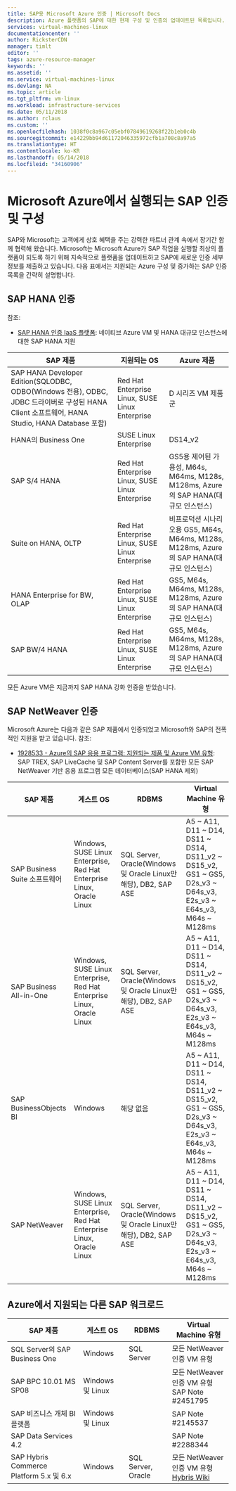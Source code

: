 ```yaml
---
title: SAP용 Microsoft Azure 인증 | Microsoft Docs
description: Azure 플랫폼의 SAP에 대한 현재 구성 및 인증의 업데이트된 목록입니다.
services: virtual-machines-linux
documentationcenter: ''
author: RicksterCDN
manager: timlt
editor: ''
tags: azure-resource-manager
keywords: ''
ms.assetid: ''
ms.service: virtual-machines-linux
ms.devlang: NA
ms.topic: article
ms.tgt_pltfrm: vm-linux
ms.workload: infrastructure-services
ms.date: 05/11/2018
ms.author: rclaus
ms.custom: ''
ms.openlocfilehash: 1038f0c8a967c05ebf07849619268f22b1eb0c4b
ms.sourcegitcommit: e14229bb94d61172046335972cfb1a708c8a97a5
ms.translationtype: HT
ms.contentlocale: ko-KR
ms.lasthandoff: 05/14/2018
ms.locfileid: "34160906"
---
```

# <a name="sap-certifications-and-configurations-running-on-microsoft-azure"></a>Microsoft Azure에서 실행되는 SAP 인증 및 구성

SAP와 Microsoft는 고객에게 상호 혜택을 주는 강력한 파트너 관계 속에서 장기간 함께 협력해 왔습니다. Microsoft는 Microsoft Azure가 SAP 작업을 실행할 최상의 플랫폼이 되도록 하기 위해 지속적으로 플랫폼을 업데이트하고 SAP에 새로운 인증 세부 정보를 제출하고 있습니다. 다음 표에서는 지원되는 Azure 구성 및 증가하는 SAP 인증 목록을 간략히 설명합니다. 

## <a name="sap-hana-certifications"></a>SAP HANA 인증
참조:

- [SAP HANA 인증 IaaS 플랫폼](https://www.sap.com/dmc/exp/2014-09-02-hana-hardware/enEN/iaas.html#categories=Microsoft%20Azure): 네이티브 Azure VM 및 HANA 대규모 인스턴스에 대한 SAP HANA 지원

| SAP 제품 | 지원되는 OS | Azure 제품 |
| --- | --- | --- |
| SAP HANA Developer Edition(SQLODBC, ODBO(Windows 전용), ODBC, JDBC 드라이버로 구성된 HANA Client 소프트웨어, HANA Studio, HANA Database 포함) | Red Hat Enterprise Linux, SUSE Linux Enterprise | D 시리즈 VM 제품군 |
| HANA의 Business One | SUSE Linux Enterprise | DS14_v2 |
| SAP S/4 HANA | Red Hat Enterprise Linux, SUSE Linux Enterprise | GS5용 제어된 가용성, M64s, M64ms, M128s, M128ms, Azure의 SAP HANA(대규모 인스턴스) |
| Suite on HANA, OLTP | Red Hat Enterprise Linux, SUSE Linux Enterprise | 비프로덕션 시나리오용 GS5, M64s, M64ms, M128s, M128ms, Azure의 SAP HANA(대규모 인스턴스) |
| HANA Enterprise for BW, OLAP | Red Hat Enterprise Linux, SUSE Linux Enterprise | GS5, M64s, M64ms, M128s, M128ms, Azure의 SAP HANA(대규모 인스턴스) |
| SAP BW/4 HANA | Red Hat Enterprise Linux, SUSE Linux Enterprise | GS5, M64s, M64ms, M128s, M128ms, Azure의 SAP HANA(대규모 인스턴스) |

모든 Azure VM은 지금까지 SAP HANA 강화 인증을 받았습니다.

## <a name="sap-netweaver-certifications"></a>SAP NetWeaver 인증
Microsoft Azure는 다음과 같은 SAP 제품에서 인증되었고 Microsoft와 SAP의 전폭적인 지원을 받고 있습니다.
참조:

- [1928533 - Azure의 SAP 응용 프로그램: 지원되는 제품 및 Azure VM 유형](https://launchpad.support.sap.com/#/notes/1928533): SAP TREX, SAP LiveCache 및 SAP Content Server를 포함한 모든 SAP NetWeaver 기반 응용 프로그램 모든 데이터베이스(SAP HANA 제외)


| SAP 제품 | 게스트 OS | RDBMS | Virtual Machine 유형 |
| --- | --- | --- | --- |
| SAP Business Suite 소프트웨어 | Windows, SUSE Linux Enterprise, Red Hat Enterprise Linux, Oracle Linux |SQL Server, Oracle(Windows 및 Oracle Linux만 해당), DB2, SAP ASE |A5 ~ A11, D11 ~ D14, DS11 ~ DS14, DS11_v2 ~ DS15_v2, GS1 ~ GS5, D2s_v3 ~ D64s_v3, E2s_v3 ~ E64s_v3, M64s ~ M128ms |
| SAP Business All-in-One | Windows, SUSE Linux Enterprise, Red Hat Enterprise Linux, Oracle Linux |SQL Server, Oracle(Windows 및 Oracle Linux만 해당), DB2, SAP ASE |A5 ~ A11, D11 ~ D14, DS11 ~ DS14, DS11_v2 ~ DS15_v2, GS1 ~ GS5, D2s_v3 ~ D64s_v3, E2s_v3 ~ E64s_v3, M64s ~ M128ms |
| SAP BusinessObjects BI | Windows |해당 없음 |A5 ~ A11, D11 ~ D14, DS11 ~ DS14, DS11_v2 ~ DS15_v2, GS1 ~ GS5, D2s_v3 ~ D64s_v3, E2s_v3 ~ E64s_v3, M64s ~ M128ms |
| SAP NetWeaver | Windows, SUSE Linux Enterprise, Red Hat Enterprise Linux, Oracle Linux |SQL Server, Oracle(Windows 및 Oracle Linux만 해당), DB2, SAP ASE |A5 ~ A11, D11 ~ D14, DS11 ~ DS14, DS11_v2 ~ DS15_v2, GS1 ~ GS5, D2s_v3 ~ D64s_v3, E2s_v3 ~ E64s_v3, M64s ~ M128ms |

## <a name="other-sap-workload-supported-on-azure"></a>Azure에서 지원되는 다른 SAP 워크로드

| SAP 제품 | 게스트 OS | RDBMS | Virtual Machine 유형 |
| --- | --- | --- | --- |
| SQL Server의 SAP Business One | Windows  | SQL Server | 모든 NetWeaver 인증 VM 유형 |
| SAP BPC 10.01 MS SP08 | Windows 및 Linux | | 모든 NetWeaver 인증 VM 유형<br /> SAP Note #2451795 |
| SAP 비즈니스 개체 BI 플랫폼 | Windows 및 Linux | | SAP Note #2145537 |
| SAP Data Services 4.2 | | | SAP Note #2288344 |
| SAP Hybris Commerce Platform 5.x 및 6.x | Windows | SQL Server, Oracle | 모든 NetWeaver 인증 VM 유형<br /> [Hybris Wiki](https://wiki.hybris.com/display/SUP/Using+the+hybris+Platform+with+the+Cloud) |

